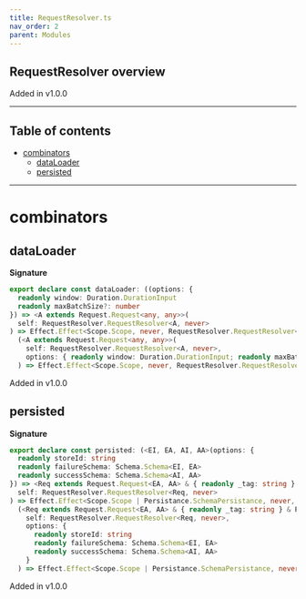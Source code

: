 ```yaml
---
title: RequestResolver.ts
nav_order: 2
parent: Modules
---
```


## RequestResolver overview

Added in v1.0.0

---

<h2 class="text-delta">Table of contents</h2>

- [combinators](#combinators)
  - [dataLoader](#dataloader)
  - [persisted](#persisted)

---

# combinators

## dataLoader

**Signature**

```ts
export declare const dataLoader: ((options: {
  readonly window: Duration.DurationInput
  readonly maxBatchSize?: number
}) => <A extends Request.Request<any, any>>(
  self: RequestResolver.RequestResolver<A, never>
) => Effect.Effect<Scope.Scope, never, RequestResolver.RequestResolver<A, never>>) &
  (<A extends Request.Request<any, any>>(
    self: RequestResolver.RequestResolver<A, never>,
    options: { readonly window: Duration.DurationInput; readonly maxBatchSize?: number }
  ) => Effect.Effect<Scope.Scope, never, RequestResolver.RequestResolver<A, never>>)
```

Added in v1.0.0

## persisted

**Signature**

```ts
export declare const persisted: (<EI, EA, AI, AA>(options: {
  readonly storeId: string
  readonly failureSchema: Schema.Schema<EI, EA>
  readonly successSchema: Schema.Schema<AI, AA>
}) => <Req extends Request.Request<EA, AA> & { readonly _tag: string } & PrimaryKey.PrimaryKey>(
  self: RequestResolver.RequestResolver<Req, never>
) => Effect.Effect<Scope.Scope | Persistance.SchemaPersistance, never, RequestResolver.RequestResolver<Req, never>>) &
  (<Req extends Request.Request<EA, AA> & { readonly _tag: string } & PrimaryKey.PrimaryKey, EI, EA, AI, AA>(
    self: RequestResolver.RequestResolver<Req, never>,
    options: {
      readonly storeId: string
      readonly failureSchema: Schema.Schema<EI, EA>
      readonly successSchema: Schema.Schema<AI, AA>
    }
  ) => Effect.Effect<Scope.Scope | Persistance.SchemaPersistance, never, RequestResolver.RequestResolver<Req, never>>)
```

Added in v1.0.0
